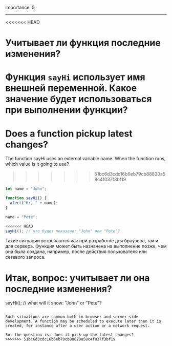 importance: 5

---

<<<<<<< HEAD
# Учитывает ли функция последние изменения?

Функция `sayHi` использует имя внешней переменной. Какое значение будет использоваться при выполнении функции?
=======
# Does a function pickup latest changes?

The function sayHi uses an external variable name. When the function runs, which value is it going to use?
>>>>>>> 51bc6d3cdc16b6eb79cb88820a58c4f037f3bf19

```js
let name = "John";

function sayHi() {
  alert("Hi, " + name);
}

name = "Pete";

<<<<<<< HEAD
sayHi(); // что будет показано: "John" или "Pete"?
```

Такие ситуации встречаются как при разработке для браузера, так и для сервера. Функция может быть назначена на выполнение позже, чем она была создана, например, после действия пользователя или сетевого запроса.

Итак, вопрос: учитывает ли она последние изменения?
=======
sayHi(); // what will it show: "John" or "Pete"?
```

Such situations are common both in browser and server-side development. A function may be scheduled to execute later than it is created, for instance after a user action or a network request.

So, the question is: does it pick up the latest changes?
>>>>>>> 51bc6d3cdc16b6eb79cb88820a58c4f037f3bf19
